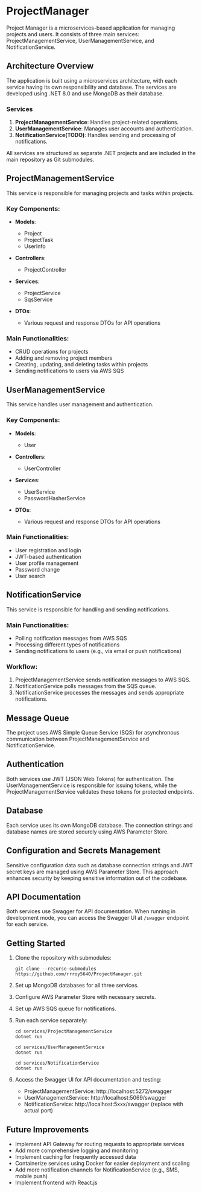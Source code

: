 # ProjectManager

Project Manager is a microservices-based application for managing projects and users. It consists of three main services: ProjectManagementService, UserManagementService, and NotificationService.

## Architecture Overview

The application is built using a microservices architecture, with each service having its own responsibility and database. The services are developed using .NET 8.0 and use MongoDB as their database.

### Services

1. **ProjectManagementService**: Handles project-related operations.
2. **UserManagementService**: Manages user accounts and authentication.
3. **NotificationService(TODO)**: Handles sending and processing of notifications.

All services are structured as separate .NET projects and are included in the main repository as Git submodules.

## ProjectManagementService

This service is responsible for managing projects and tasks within projects.

### Key Components:

- **Models**: 
  - Project
  - ProjectTask
  - UserInfo

- **Controllers**: 
  - ProjectController

- **Services**: 
  - ProjectService
  - SqsService

- **DTOs**: 
  - Various request and response DTOs for API operations

### Main Functionalities:

- CRUD operations for projects
- Adding and removing project members
- Creating, updating, and deleting tasks within projects
- Sending notifications to users via AWS SQS
## UserManagementService

This service handles user management and authentication.

### Key Components:

- **Models**: 
  - User

- **Controllers**: 
  - UserController

- **Services**: 
  - UserService
  - PasswordHasherService

- **DTOs**: 
  - Various request and response DTOs for API operations

### Main Functionalities:

- User registration and login
- JWT-based authentication
- User profile management
- Password change
- User search

## NotificationService

This service is responsible for handling and sending notifications.

### Main Functionalities:

- Polling notification messages from AWS SQS
- Processing different types of notifications
- Sending notifications to users (e.g., via email or push notifications)

### Workflow:

1. ProjectManagementService sends notification messages to AWS SQS.
2. NotificationService polls messages from the SQS queue.
3. NotificationService processes the messages and sends appropriate notifications.

## Message Queue

The project uses AWS Simple Queue Service (SQS) for asynchronous communication between ProjectManagementService and NotificationService.

## Authentication

Both services use JWT (JSON Web Tokens) for authentication. The UserManagementService is responsible for issuing tokens, while the ProjectManagementService validates these tokens for protected endpoints.

## Database

Each service uses its own MongoDB database. The connection strings and database names are stored securely using AWS Parameter Store.

## Configuration and Secrets Management

Sensitive configuration data such as database connection strings and JWT secret keys are managed using AWS Parameter Store. This approach enhances security by keeping sensitive information out of the codebase.

## API Documentation

Both services use Swagger for API documentation. When running in development mode, you can access the Swagger UI at `/swagger` endpoint for each service.

## Getting Started

1. Clone the repository with submodules:
   ```
   git clone --recurse-submodules https://github.com/rrroy5640/ProjectManager.git
   ```

2. Set up MongoDB databases for all three services.

3. Configure AWS Parameter Store with necessary secrets.

4. Set up AWS SQS queue for notifications.

5. Run each service separately:
   ```
   cd services/ProjectManagementService
   dotnet run

   cd services/UserManagementService
   dotnet run

   cd services/NotificationService
   dotnet run
   ```

6. Access the Swagger UI for API documentation and testing:
   - ProjectManagementService: http://localhost:5272/swagger
   - UserManagementService: http://localhost:5069/swagger
   - NotificationService: http://localhost:5xxx/swagger (replace with actual port)

## Future Improvements

- Implement API Gateway for routing requests to appropriate services
- Add more comprehensive logging and monitoring
- Implement caching for frequently accessed data
- Containerize services using Docker for easier deployment and scaling
- Add more notification channels for NotificationService (e.g., SMS, mobile push)
- Implement frontend with React.js
